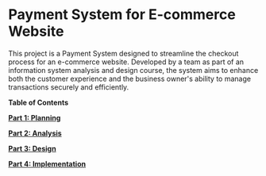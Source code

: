 # Payment System for E-commerce Website
This project is a Payment System designed to streamline the checkout process for an e-commerce website. Developed by a team as part of an information system analysis and design course, the system aims to enhance both the customer experience and the business owner's ability to manage transactions securely and efficiently.

**Table of Contents**

[**Part 1: Planning**](Planning.md) 

[**Part 2: Analysis**](Analysis.md) 

[**Part 3: Design**](Design.md) 

[**Part 4: Implementation**](Implementation) 
